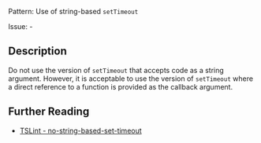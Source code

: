 Pattern: Use of string-based `setTimeout`

Issue: -

## Description

Do not use the version of `setTimeout` that accepts code as a string
argument. However, it is acceptable to use the version of `setTimeout`
where a direct reference to a function is provided as the callback
argument.

## Further Reading

* [TSLint - no-string-based-set-timeout](https://github.com/microsoft/tslint-microsoft-contrib/blob/master/README.md#supported-rules)